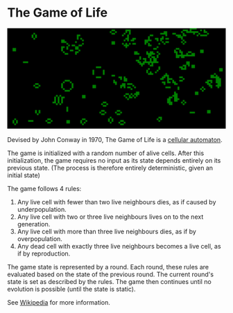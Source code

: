 # The Game of Life

![](https://github.com/johan-andersson01/game-of-life/blob/master/game-of-life.gif)

Devised by John Conway in 1970, The Game of Life is a [cellular automaton](https://en.wikipedia.org/wiki/Cellular_automaton).

The game is initialized with a random number of alive cells. After this initialization, the game requires no input as its state depends entirely on its previous state. (The process is therefore entirely deterministic, given an initial state)

The game follows 4 rules:

1. Any live cell with fewer than two live neighbours dies, as if caused by underpopulation.
2. Any live cell with two or three live neighbours lives on to the next generation.
3. Any live cell with more than three live neighbours dies, as if by overpopulation.
4. Any dead cell with exactly three live neighbours becomes a live cell, as if by reproduction.

The game state is represented by a round. Each round, these rules are evaluated based on the state of the previous round. The current round's state is set as described by the rules. The game then continues until no evolution is possible (until the state is static).


See [Wikipedia](https://en.wikipedia.org/wiki/Conway%27s_Game_of_Life) for more information.
